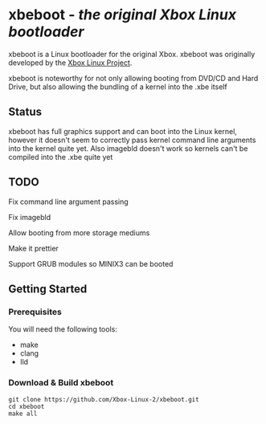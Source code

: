 xbeboot - *the original Xbox Linux bootloader*
==============================================
xbeboot is a Linux bootloader for the original Xbox. xbeboot was originally developed by the [Xbox Linux Project](https://web.archive.org/web/20100617000252/http://www.xbox-linux.org/wiki/Main_Page).

xbeboot is noteworthy for not only allowing booting from DVD/CD and Hard Drive, but also allowing the bundling of a kernel into the .xbe itself

Status
------
xbeboot has full graphics support and can boot into the Linux kernel, however it doesn't seem to correctly pass kernel command line arguments into the kernel quite yet. Also imagebld doesn't work so kernels can't be compiled into the .xbe quite yet

TODO
----
Fix command line argument passing

Fix imagebld

Allow booting from more storage mediums

Make it prettier

Support GRUB modules so MINIX3 can be booted

Getting Started
---------------
### Prerequisites
You will need the following tools:
- make
- clang
- lld

### Download & Build xbeboot
    git clone https://github.com/Xbox-Linux-2/xbeboot.git
    cd xbeboot
    make all
